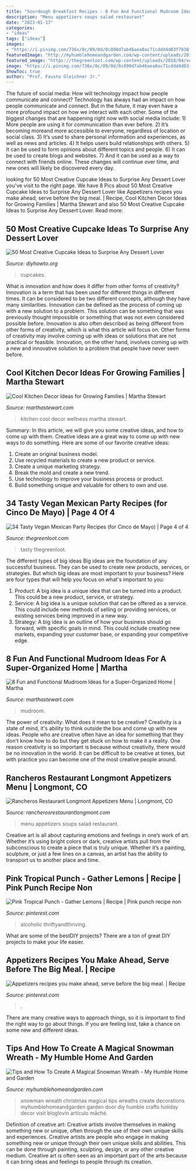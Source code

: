 ```yaml
---
title: "Sourdough Breakfast Recipes : 8 Fun And Functional Mudroom Ideas For A Super-organized Home"
description: "Menu appetizers soups salad restaurant"
date: "2023-01-17"
categories:
- "ideas"
tags: ["ideas"]
images:
- "https://i.pinimg.com/736x/0c/89/0d/0c890d7ab46aea0ac71cddd4d03f7038.jpg"
featuredImage: "http://myhumblehomeandgarden.com/wp-content/uploads/2016/11/hDSCN0438.jpg"
featured_image: "https://thegreenloot.com/wp-content/uploads/2018/04/vegan-mexican-party-recipes-cinco-mayo-27.jpg"
image: "https://i.pinimg.com/736x/0c/89/0d/0c890d7ab46aea0ac71cddd4d03f7038.jpg"
ShowToc: true
author: "Prof. Fausto Gleichner Jr."
---
```



The future of social media: How will technology impact how people communicate and connect?
Technology has always had an impact on how people communicate and connect. But in the future, it may even have a more profound impact on how we interact with each other. Some of the biggest changes that are happening right now with social media include: 1) More people are using it for communication than ever before. 2) It’s becoming moreand more accessible to everyone, regardless of location or social class. 3) It’s used to share personal information and experiences, as well as news and articles. 4) It helps users build relationships with others. 5) It can be used to form opinions about different topics and people. 6) It can be used to create blogs and websites. 7) And it can be used as a way to connect with friends online. These changes will continue over time, and new ones will likely be discovered every day.

	

		
looking for 50 Most Creative Cupcake Ideas to Surprise Any Dessert Lover you've visit to the right page. We have 8 Pics about 50 Most Creative Cupcake Ideas to Surprise Any Dessert Lover like Appetizers recipes you make ahead, serve before the big meal. | Recipe, Cool Kitchen Decor Ideas for Growing Families | Martha Stewart and also 50 Most Creative Cupcake Ideas to Surprise Any Dessert Lover. Read more:
		
    
## 50 Most Creative Cupcake Ideas To Surprise Any Dessert Lover

<img loading=lazy src="https://www.diyhowto.org/wp-content/uploads/2015/12/DIYHowto-50-Most-Creative-Cupcake-Ideas-to-Surprise-Any-Dessert-Lover08-600x824.jpg" onerror="this.onerror=null;this.src='https://tse2.mm.bing.net/th?id=OIP.gLvqwFr3o88BR98lDHOL9AHaKK&amp;pid=15.1';" alt="50 Most Creative Cupcake Ideas to Surprise Any Dessert Lover">

_Source: diyhowto.org_

>cupcakes. 

	

What is innovation and how does it differ from other forms of creativity?
Innovation is a term that has been used for different things in different times. It can be considered to be two different concepts, although they have many similarities. Innovation can be defined as the process of coming up with a new solution to a problem. This solution can be something that was previously thought impossible or something that was not even considered possible before. Innovation is also often described as being different from other forms of creativity, which is what this article will focus on. Other forms of creativity may involve coming up with ideas or solutions that are not practical or feasible. Innovation, on the other hand, involves coming up with a new and innovative solution to a problem that people have never seen before.

    
## Cool Kitchen Decor Ideas For Growing Families | Martha Stewart

<img loading=lazy src="https://assets.marthastewart.com/styles/wmax-1500/d3/04a/04a.jpg?itok=6aFt4FVM" onerror="this.onerror=null;this.src='https://tse4.mm.bing.net/th?id=OIP.C1v78M_hWymE7mCh3x4aNQHaKh&amp;pid=15.1';" alt="Cool Kitchen Decor Ideas for Growing Families | Martha Stewart">

_Source: marthastewart.com_

>kitchen cool decor wellness martha stewart. 

	

Summary: In this article, we will give you some creative ideas, and how to come up with them.
Creative ideas are a great way to come up with new ways to do something. Here are some of our favorite creative ideas:
1. Create an original business model.
2. Use recycled materials to create a new product or service.
3. Create a unique marketing strategy.
4. Break the mold and create a new trend. 
5. Use technology to improve your business process or product. 
6. Build something unique and valuable for others to own and use.

    
## 34 Tasty Vegan Mexican Party Recipes (for Cinco De Mayo) | Page 4 Of 4

<img loading=lazy src="https://thegreenloot.com/wp-content/uploads/2018/04/vegan-mexican-party-recipes-cinco-mayo-27.jpg" onerror="this.onerror=null;this.src='https://tse3.mm.bing.net/th?id=OIP.BYeSc8arRowwsS1EAQ5ytwHaJ4&amp;pid=15.1';" alt="34 Tasty Vegan Mexican Party Recipes (for Cinco de Mayo) | Page 4 of 4">

_Source: thegreenloot.com_

>tasty thegreenloot. 

	

The different types of big ideas
Big ideas are the foundation of any successful business. They can be used to create new products, services, or strategies. But which big ideas are most important to your business? Here are four types that will help you focus on what's important to you: 
1. Product: A big idea is a unique idea that can be turned into a product. This could be a new product, service, or strategy. 
2. Service: A big idea is a unique solution that can be offered as a service. This could include new methods of selling or providing services, or existing services being improved in a new way. 
3. Strategy: A big idea is an outline of how your business should go forward, with specific goals in mind. This could include creating new markets, expanding your customer base, or expanding your competitive edge.

    
## 8 Fun And Functional Mudroom Ideas For A Super-Organized Home | Martha

<img loading=lazy src="https://assets.marthastewart.com/styles/wmax-1500/d36/chalkboard-design-mudroom-ideas-0816/chalkboard-design-mudroom-ideas-0816_0.jpg?itok=KvMRCQI2" onerror="this.onerror=null;this.src='https://tse4.mm.bing.net/th?id=OIP.I1w3dNJU_OZCoZeqGoAe2wHaKh&amp;pid=15.1';" alt="8 Fun and Functional Mudroom Ideas for a Super-Organized Home | Martha">

_Source: marthastewart.com_

>mudroom. 

	

The power of creativity: What does it mean to be creative?
Creativity is a state of mind, it's ability to think outside the box and come up with new ideas. People who are creative often have an idea for something that they don't know how to do but they get stuck on how to make it a reality. One reason creativity is so important is because without creativity, there would be no innovation in the world. It can be difficult to be creative at times, but with practice you can become one of the most creative people around.

    
## Rancheros Restaurant Longmont Appetizers Menu | Longmont, CO

<img loading=lazy src="https://le-cdn.hibuwebsites.com/977be9e278c74bb8aaa605233ddef31e/dms3rep/multi/opt/appetizer01-799w.jpg" onerror="this.onerror=null;this.src='https://tse2.mm.bing.net/th?id=OIP.idV4OugG5Djv6jJvwlnMhQHaL2&amp;pid=15.1';" alt="Rancheros Restaurant Longmont Appetizers Menu | Longmont, CO">

_Source: rancherosrestaurantlongmont.com_

>menu appetizers soups salad restaurant. 

	

Creative art is all about capturing emotions and feelings in one’s work of art. Whether it’s using bright colors or dark, creative artists pull from the subconscious to create a piece that is truly unique. Whether it’s a painting, sculpture, or just a few lines on a canvas, an artist has the ability to transport us to another place and time.

    
## Pink Tropical Punch - Gather Lemons | Recipe | Pink Punch Recipe Non

<img loading=lazy src="https://i.pinimg.com/736x/6c/1f/d2/6c1fd2159a4b5dadc5bdc1ed23e9f426.jpg" onerror="this.onerror=null;this.src='https://tse3.mm.bing.net/th?id=OIP.mak_RokYLlV135VFsbBNEgHaLH&amp;pid=15.1';" alt="Pink Tropical Punch - Gather Lemons | Recipe | Pink punch recipe non">

_Source: pinterest.com_

>alcoholic thriftyandthriving. 

	

What are some of the bestDIY projects?
There are a ton of great DIY projects to make your life easier.

    
## Appetizers Recipes You Make Ahead, Serve Before The Big Meal. | Recipe

<img loading=lazy src="https://i.pinimg.com/736x/0c/89/0d/0c890d7ab46aea0ac71cddd4d03f7038.jpg" onerror="this.onerror=null;this.src='https://tse3.mm.bing.net/th?id=OIP.6GO7ezXeh0JRmnhRqwzRawHaLH&amp;pid=15.1';" alt="Appetizers recipes you make ahead, serve before the big meal. | Recipe">

_Source: pinterest.com_

>. 

	

There are many creative ways to approach things, so it is important to find the right way to go about things. If you are feeling lost, take a chance on some new and different ideas.

    
## Tips And How To Create A Magical Snowman Wreath - My Humble Home And Garden

<img loading=lazy src="http://myhumblehomeandgarden.com/wp-content/uploads/2016/11/hDSCN0438.jpg" onerror="this.onerror=null;this.src='https://tse3.mm.bing.net/th?id=OIP.nOBpDBgxFtVN5ct6KjBqtgHaJ1&amp;pid=15.1';" alt="Tips and How To Create A Magical Snowman Wreath - My Humble Home and Garden">

_Source: myhumblehomeandgarden.com_

>snowman wreath christmas magical tips wreaths create decorations myhumblehomeandgarden garden door diy humble crafts holiday decor visit bloglovin artículo mâché. 

	

Definition of creative art: Creative artists involve themselves in making something new or unique, often through the use of their own unique skills and experiences.
Creative artists are people who engage in making something new or unique through their own unique skills and abilities. This can be done through painting, sculpting, design, or any other creative medium. Creative art is often seen as an important part of the arts because it can bring ideas and feelings to people through its creation.

